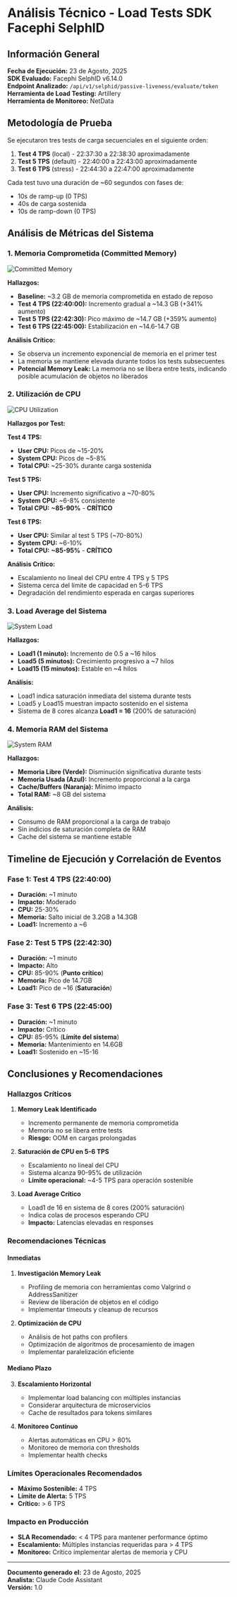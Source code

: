 # Análisis Técnico - Load Tests SDK Facephi SelphID

## Información General

**Fecha de Ejecución:** 23 de Agosto, 2025  
**SDK Evaluado:** Facephi SelphID v6.14.0  
**Endpoint Analizado:** `/api/v1/selphid/passive-liveness/evaluate/token`  
**Herramienta de Load Testing:** Artillery  
**Herramienta de Monitoreo:** NetData  

## Metodología de Prueba

Se ejecutaron tres tests de carga secuenciales en el siguiente orden:

1. **Test 4 TPS** (local) - 22:37:30 a 22:38:30 aproximadamente
2. **Test 5 TPS** (default) - 22:40:00 a 22:43:00 aproximadamente  
3. **Test 6 TPS** (stress) - 22:44:30 a 22:47:00 aproximadamente

Cada test tuvo una duración de ~60 segundos con fases de:
- 10s de ramp-up (0 TPS)
- 40s de carga sostenida
- 10s de ramp-down (0 TPS)

## Análisis de Métricas del Sistema

### 1. Memoria Comprometida (Committed Memory)

![Committed Memory](netdata/activity/mem_committed.png)

**Hallazgos:**
- **Baseline:** ~3.2 GB de memoria comprometida en estado de reposo
- **Test 4 TPS (22:40:00):** Incremento gradual a ~14.3 GB (+341% aumento)
- **Test 5 TPS (22:42:30):** Pico máximo de ~14.7 GB (+359% aumento)
- **Test 6 TPS (22:45:00):** Estabilización en ~14.6-14.7 GB

**Análisis Crítico:**
- Se observa un incremento exponencial de memoria en el primer test
- La memoria se mantiene elevada durante todos los tests subsecuentes
- **Potencial Memory Leak:** La memoria no se libera entre tests, indicando posible acumulación de objetos no liberados

### 2. Utilización de CPU

![CPU Utilization](netdata/compute/system_cpu.png)

**Hallazgos por Test:**

**Test 4 TPS:**
- **User CPU:** Picos de ~15-20%
- **System CPU:** Picos de ~5-8%
- **Total CPU:** ~25-30% durante carga sostenida

**Test 5 TPS:**
- **User CPU:** Incremento significativo a ~70-80%
- **System CPU:** ~6-8% consistente
- **Total CPU:** **~85-90%** - **CRÍTICO**

**Test 6 TPS:**
- **User CPU:** Similar al test 5 TPS (~70-80%)
- **System CPU:** ~6-10%
- **Total CPU:** **~85-95%** - **CRÍTICO**

**Análisis Crítico:**
- Escalamiento no lineal del CPU entre 4 TPS y 5 TPS
- Sistema cerca del límite de capacidad en 5-6 TPS
- Degradación del rendimiento esperada en cargas superiores

### 3. Load Average del Sistema

![System Load](netdata/compute/system_load.png)

**Hallazgos:**
- **Load1 (1 minuto):** Incremento de 0.5 a ~16 hilos
- **Load5 (5 minutos):** Crecimiento progresivo a ~7 hilos
- **Load15 (15 minutos):** Estable en ~4 hilos

**Análisis:**
- Load1 indica saturación inmediata del sistema durante tests
- Load5 y Load15 muestran impacto sostenido en el sistema
- Sistema de 8 cores alcanza **Load1 = 16** (200% de saturación)

### 4. Memoria RAM del Sistema

![System RAM](netdata/memory/system_ram.png)

**Hallazgos:**
- **Memoria Libre (Verde):** Disminución significativa durante tests
- **Memoria Usada (Azul):** Incremento proporcional a la carga
- **Cache/Buffers (Naranja):** Mínimo impacto
- **Total RAM:** ~8 GB del sistema

**Análisis:**
- Consumo de RAM proporcional a la carga de trabajo
- Sin indicios de saturación completa de RAM
- Cache del sistema se mantiene estable

## Timeline de Ejecución y Correlación de Eventos

### Fase 1: Test 4 TPS (22:40:00)
- **Duración:** ~1 minuto
- **Impacto:** Moderado
- **CPU:** 25-30%
- **Memoria:** Salto inicial de 3.2GB a 14.3GB
- **Load1:** Incremento a ~6

### Fase 2: Test 5 TPS (22:42:30)  
- **Duración:** ~1 minuto
- **Impacto:** Alto
- **CPU:** 85-90% (**Punto crítico**)
- **Memoria:** Pico de 14.7GB
- **Load1:** Pico de ~16 (**Saturación**)

### Fase 3: Test 6 TPS (22:45:00)
- **Duración:** ~1 minuto
- **Impacto:** Crítico
- **CPU:** 85-95% (**Límite del sistema**)
- **Memoria:** Mantenimiento en 14.6GB
- **Load1:** Sostenido en ~15-16

## Conclusiones y Recomendaciones

### Hallazgos Críticos

1. **Memory Leak Identificado**
   - Incremento permanente de memoria comprometida
   - Memoria no se libera entre tests
   - **Riesgo:** OOM en cargas prolongadas

2. **Saturación de CPU en 5-6 TPS**
   - Escalamiento no lineal del CPU
   - Sistema alcanza 90-95% de utilización
   - **Límite operacional:** ~4-5 TPS para operación sostenible

3. **Load Average Crítico**
   - Load1 de 16 en sistema de 8 cores (200% saturación)
   - Indica colas de procesos esperando CPU
   - **Impacto:** Latencias elevadas en responses

### Recomendaciones Técnicas

#### Inmediatas
1. **Investigación Memory Leak**
   - Profiling de memoria con herramientas como Valgrind o AddressSanitizer
   - Review de liberación de objetos en el código
   - Implementar timeouts y cleanup de recursos

2. **Optimización de CPU**
   - Análisis de hot paths con profilers
   - Optimización de algoritmos de procesamiento de imagen
   - Implementar paralelización eficiente

#### Mediano Plazo
3. **Escalamiento Horizontal**
   - Implementar load balancing con múltiples instancias
   - Considerar arquitectura de microservicios
   - Cache de resultados para tokens similares

4. **Monitoreo Continuo**
   - Alertas automáticas en CPU > 80%
   - Monitoreo de memoria con thresholds
   - Implementar health checks

### Límites Operacionales Recomendados

- **Máximo Sostenible:** 4 TPS
- **Límite de Alerta:** 5 TPS
- **Crítico:** > 6 TPS

### Impacto en Producción

- **SLA Recomendado:** < 4 TPS para mantener performance óptimo
- **Escalamiento:** Múltiples instancias requeridas para > 4 TPS
- **Monitoreo:** Crítico implementar alertas de memoria y CPU

---

**Documento generado el:** 23 de Agosto, 2025  
**Analista:** Claude Code Assistant  
**Versión:** 1.0